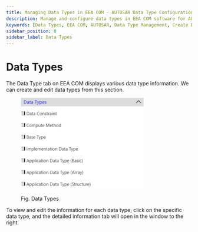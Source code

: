```yaml
---
title: Managing Data Types in EEA COM - AUTOSAR Data Type Configuration
description: Manage and configure data types in EEA COM software for AUTOSAR systems. Create and edit various data types to suit your ECU communication needs. View detailed information for each data type by selecting the specific type, allowing efficient customization and system optimization.
keywords: [Data Types, EEA COM, AUTOSAR, Data Type Management, Create Data Types, Edit Data Types, ECU Communication]
sidebar_position: 8
sidebar_label: Data Types
---
```


# Data Types

The Data Type tab on EEA COM displays various data type information. We can create and edit data types from this section.

<div class="text--center">

<figure>

![Data Types](../assets/image14.webp "- Data Types")
<figcaption>Fig. Data Types</figcaption>
</figure>
</div>

To view and edit the information for each data type, click on the specific data type, and the detailed information tab will open in the window to the right.
